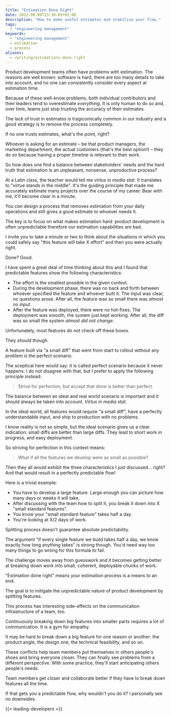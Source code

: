 ```yaml
---
title: "Estimation Done Right"
date: 2022-08-09T23:39:03+02:00
description: "How to make useful estimates and stabilise your flow."
tags:
  - "engineering management"
keywords:
  - "engineering management"
  - estimation
  - process
aliases:
  - /writing/estimations-done-right
---
```


Product development teams often have problems with estimation. The reasons are
well known: software is hard, there are too many details to take into account,
and no one can consistently consider every aspect at estimation time.

Because of these well-know problems, both individual contributors and their
leaders tend to overestimate _everything_. It is only human to do so and, over
time, teams just stop trusting the accuracy of their estimates.

The lack of trust in estimates is tragicomically common in our industry and a
good strategy is to remove the process completely.

If no one trusts estimates, what's the point, right?

Whoever is asking for an estimate – be that product managers, the marketing
department, the actual customers (that's the best option!) – they do so because
having a proper timeline is relevant to their work.

So how does one find a balance between stakeholders' needs and the hard truth
that estimation is an unpleasant, nonsense, unproductive process?

At a Latin class, the teacher would tell me _virtus in media stat_. It
translates to "virtue stands in the middle". It's the guiding principle that
made me accurately estimate many projects over the course of my career. Bear
with me, it'll become clear in a minute.

You _can_ design a process that removes estimation from your daily operations
and still gives a good estimate to whoever needs it.

The key is to focus on what makes estimation hard: product development is often
unpredictable therefore our estimation capabilities are bad.

I invite you to take a minute or two to think about the situations in which you
could safely say "this feature will take X effort" and then you were actually
right.

Done? Good.

I have spent a great deal of time thinking about this and I found that
predictable features show the following characteristics:

- The effort is the smallest possible in the given context.
- During the development phase, there was no back and forth between whoever
  specified the feature and whoever built it. The input was clear, no questions
  arose. After all, the feature was so small there was _almost no input_.
- After the feature was deployed, there were no hot-fixes. The deployment was
  smooth, the system just kept working. After all, the diff was so small the
  system _almost did not change_.

Unfortunately, most features do not check off these boxes.

They _should_ though.

A feature built via "a small diff" that went from start to rollout without any
problem _is_ the perfect scenario.

The sceptical here would say: it is called perfect scenario because it never
happens. I do not disagree with that, but I prefer to apply the following
principle instead:

> Strive for perfection, but accept that done is better than perfect.

The balance between an ideal and real world scenario is important and it should
always be taken into account. _Virtus in media stat_.

In the ideal world, all features would require "a small diff", have a perfectly
understandable input, and ship to production with no problems.

I know reality is not so simple, but the ideal scenario gives us a clear
indication: small diffs are better than large diffs. They lead to short work in
progress, and easy deployment.

So striving for perfection in this context means:

> What if all the features we develop were as small as possible?

Then they all would exhibit the three characteristics I just discussed... right?
And that would result in a perfectly predictable flow!

Here is a trivial example:

- You have to develop a large feature. Large enough you can picture how many
  days or weeks it will take.
- After discussing with the team how to split it, you break it down into X "small
  standard features".
- You know your "small standard feature" takes half a day.
- You're looking at X/2 days of work.

Splitting process doesn't guarantee absolute predictability.

The argument "if every single feature we build takes half a day, we know exactly
how long anything takes" is strong though. You'd need way too many things to go
wrong for this formula to fail.

The challenge moves away from guesswork and it becomes getting better at
breaking down work into small, coherent, deployable chunks of work.

"Estimation done right" means your estimation process is a means to an end.

The goal is to mitigate the unpredictable nature of product development by
splitting features.

This process has interesting side-effects on the communication infrastructure
of a team, too.

Continuously breaking down big features into smaller parts requires a lot of
communication. It is a gym for empathy.

It may be hard to break down a big feature for one reason or another: the
product angle, the design one, the technical feasibility, and so on.

These conflicts help team members put themselves in others people's shoes and
bring everyone closer. They can finally see problems from a different
perspective. With some practice, they'll start anticipating others people's
needs.

Team members get closer and collaborate better if they have to break down
features all the time.

If that gets you a predictable flow, why wouldn't you do it? I personally see no
downsides.

{{< leading-developers >}}
